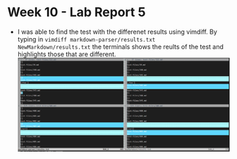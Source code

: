 # Week 10 - Lab Report 5

*  I was able to find the test with the differenet results using vimdiff. By typing in `vimdiff markdown-parser/results.txt NewMarkdown/results.txt` the terminals shows the reults of the test and highlights those that are different.  
![Picture](PicLab5/vimdiff.png)
